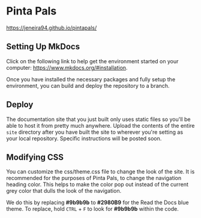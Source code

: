 # Pinta Pals
https://jeneira94.github.io/pintapals/

## Setting Up MkDocs
Click on the following link to help get the environment started on your computer:
https://www.mkdocs.org/#installation.

Once you have installed the necessary packages and fully setup the environment, you can build and deploy the repository to a branch.

## Deploy

The documentation site that you just built only uses static files so you'll be able to host it from pretty much anywhere. Upload the contents of the entire `site` directory after you have built the site to wherever you're setting as your local repository. Specific instructions will be posted soon.

## Modifying CSS
You can customize the css/theme.css file to change the look of the site. It is recommended for the purposes of Pinta Pals, to change the navigation heading color. This helps to make the color pop out instead of the current grey color that dulls the look of the navigation.

We do this by replacing __#9b9b9b__ to __#2980B9__ for the Read the Docs blue theme.
To replace, hold `CTRL` + `F` to look for __#9b9b9b__ within the code.
